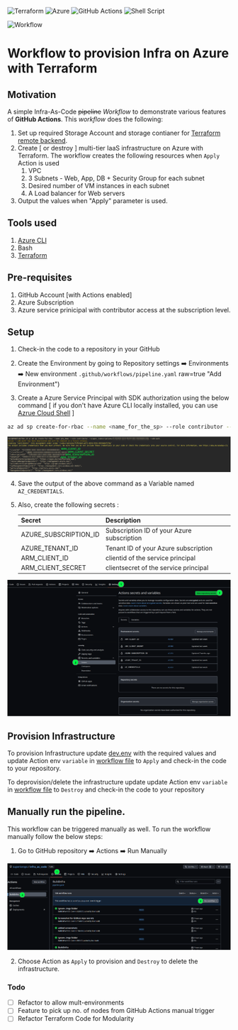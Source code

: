   ![Terraform](https://img.shields.io/badge/terraform-%235835CC.svg?style=for-the-badge&logo=terraform&logoColor=white) ![Azure](https://img.shields.io/badge/azure-%230072C6.svg?style=for-the-badge&logo=microsoftazure&logoColor=white)
 ![GitHub Actions](https://img.shields.io/badge/github%20actions-%232671E5.svg?style=for-the-badge&logo=githubactions&logoColor=white) ![Shell Script](https://img.shields.io/badge/shell_script-%23121011.svg?style=for-the-badge&logo=gnu-bash&logoColor=white)

![Workflow](https://github.com/superiorops/infra_as_code/actions/workflows/pipeline.yaml/badge.svg)

# Workflow to provision Infra on Azure with Terraform


## Motivation

A simple Infra-As-Code ~~pipeline~~ *Workflow* to demonstrate various features of **GitHub Actions**. 
This *workflow* does the following:
1. Set up required Storage Account and storage contianer for [Terraform remote backend](https://learn.microsoft.com/en-us/azure/developer/terraform/store-state-in-azure-storage?tabs=azure-cli).
2. Create [ or destroy ] multi-tier IaaS infrastructure on Azure with Terraform. 
   The workflow creates the following  resources when `Apply` Action is used
    1. VPC
    2. 3 Subnets - Web, App, DB + Security Group for each subnet
    3. Desired number of VM instances in each subnet 
    4. A Load balancer for Web servers
3. Output the values when "Apply" parameter is used.     

## Tools used

1. [Azure CLI](https://learn.microsoft.com/en-us/cli/azure/)
2. Bash 
3. [Terraform](https://www.terraform.io/)

## Pre-requisites

1. GitHub Account [with Actions enabled]
2. Azure Subscription
3. Azure service prinicipal with contributor access at the subscription level.


## Setup
1. Check-in the code to a repository in your GitHub

2. Create the Environment by going to Repository settings :arrow_right:  Environments :arrow_right: New environment
`.github/workflows/pipeline.yaml` raw=true "Add Environment")

3. Create a Azure Service Principal with SDK authorization using the below command
    [ if you don't have Azure CLI locally installed, you can  use [Azrue Cloud Shell](https://learn.microsoft.com/en-us/azure/cloud-shell/overview) ]

```bash
az ad sp create-for-rbac --name <name_for_the_sp> --role contributor --scopes /subscriptions/<subscription_id>  --sdk-auth
```

![Create Service Principal](.imgs/create_az_sp.png?raw=true "Create Service Principal") 

4. Save the output of the above command as a Variable named `AZ_CREDENTIALS`.

5. Also, create the following secrets :
     
    |Secret| Description|
    |------|------------|
    |AZURE_SUBSCRIPTION_ID| Subscription ID of your Azure subscription|
    |AZURE_TENANT_ID|Tenant ID of your Azure subscription|
    |ARM_CLIENT_ID| clientid of the service principal|
    |ARM_CLIENT_SECRET|clientsecret of the service principal|


![github secrets](.imgs/github_repo_secrets.png?raw=true "Create GitHub Secrets")


## Provision Infrastructure

To provision Infrastructure update [dev.env](./dev.env) with the required values and update Action env `variable` in [workflow file](.github/workflows/pipeline.yaml) to `Apply`  and check-in the code to your repository.

To deprovision/delete the infrastructure update update Action env `variable` in [workflow file](.github/workflows/pipeline.yaml) to `Destroy`  and check-in the code to your repository

## Manually run the pipeline. 

This workflow can be triggered manually as well. To run the workflow manually follow the below steps:

1. Go to GitHub repository :arrow_right: Actions :arrow_right: Run Manually

![Manual triger](.imgs/github_manual_trigger.png "Manual Trigger")

2. Choose Action as `Apply` to provision and `Destroy` to delete the infrastructure.


### Todo

- [ ] Refactor to allow mult-environments
- [ ] Feature to pick up no. of nodes from GitHub Actions manual trigger
- [ ] Refactor Terraform Code for Modularity 